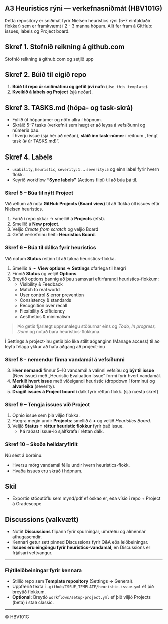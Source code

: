 ## A3 Heuristics rýni — verkefnasniðmát (HBV101G)

Þetta repository er sniðmát fyrir Nielsen heuristics rýni (5–7 einfaldaðir flokkar) sem er framkvæmt í 2 - 3 manna hópum.
Allt fer fram á GitHub: issues, labels og Project board.


## Skref 1. Stofnið reikning á github.com 
Stofnið reikning á github.com og setjið upp

## Skref 2. Búið til eigið repo 
1. **Búið til repo úr sniðmátinu og gefið því nafn** (`Use this template`).
2. **Kveikið á labels og Project** (sjá neðar).


## Skref 3. TASKS.md (hópa- og task-skrá)
- Fyllið út hópanúmer og nöfn allra í hópnum.
- Skráið 5–7 tasks (verkefni) sem hægt er að leysa á vefsíðunni og númerið þau.
- Í hverju issue (sjá hér að neðan), **sláið inn task-númer** í reitnum „Tengt task (# úr TASKS.md)“.
  

## Skref 4. Labels
- `usability`, `heuristic`, `severity:1` … `severity:5` og einn label fyrir hvern flokk.
- Keyrið workflow **“Sync labels”** (Actions flipi) til að búa þá til.

### Skref 5 – Búa til nýtt Project
Við ætlum að nota **GitHub Projects (Board view)** til að flokka öll issues eftir Nielsen heuristics.
1. Farið í repo ykkar → smellið á **Projects** (efst).
2. Smellið á **New project**.
3. Veljið *Create from scratch* og veljið Board
4. Gefið verkefninu heiti: **Heuristics Board**.


### Skref 6 – Búa til dálka fyrir heuristics
Við notum **Status** reitinn til að tákna heuristics-flokka.

1. Smellið á **⋯ View options → Settings** ofarlega til hægri 
2. Finnið **Status** og veljið **Options**.
3. Breytið options þannig að þau samsvari eftirfarandi heuristics-flokkum:
   - Visibility & Feedback
   - Match to real world
   - User control & error prevention
   - Consistency & standards
   - Recognition over recall
   - Flexibility & efficiency
   - Aesthetics & minimalism

> Þið getið fjarlægt upprunalegu stöðurnar eins og *Todo, In progress, Done* og notað bara heuristics-flokkana.


Í Settings á project-inu getið þið líka stillt aðganginn (Manage access) til að leyfa félaga ykkur að hafa aðgang að project-inu 

### Skref 8 - nemendur finna vandamál á vefsíðunni 
3. **Hver nemandi** finnur 5–10 vandamál á valinni vefsíðu og **býr til issue** (New issue) með „Heuristic Evaluation Issue“ formi fyrir hvert vandamál.
4. **Merkið hvert issue** með viðeigandi heuristic (dropdown í forminu) og **alvarleika** (severity).
5. **Dragið issues á Project board** í dálk fyrir réttan flokk. (sjá næsta skref) 

   
### Skref 9 – Tengja issues við Project
1. Opnið issue sem þið viljið flokka.
2. Hægra megin undir **Projects**: smellið á **+** og veljið *Heuristics Board*.
3. Veljið **Status = réttur heuristic flokkur** fyrir það issue.
   - Þá raðast issue-ið sjálfkrafa í réttan dálk.

### Skref 10 – Skoða heildaryfirlit
Nú sést á borðinu:
- Hversu mörg vandamál féllu undir hvern heuristics-flokk.
- Hvaða issues eru skráð í hópnum.


## Skil
- Exportið stöðutöflu sem mynd/pdf ef óskað er, eða vísið í repo + Project á Gradescope 


## Discussions (valkvætt)
- Notið **Discussions** flipann fyrir spurningar, umræðu og almennar athugasemdir.
- Kennari getur sett pinned Discussions fyrir Q&A eða leiðbeiningar.
- **Issues eru eingöngu fyrir heuristics-vandamál**, en Discussions er frjálsari vettvangur.

---

### Flýtileiðbeiningar fyrir kennara
- Stillið repo sem **Template repository** (Settings → General).
- Uppfærið texta í `.github/ISSUE_TEMPLATE/heuristic-issue.yml` ef þið breytið flokkum.
- **Optional:** Breytið `workflows/setup-project.yml` ef þið viljið Projects (beta) í stað classic.



---

© HBV101G
